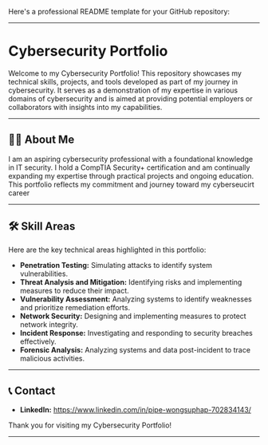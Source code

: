 Here's a professional README template for your GitHub repository:

---

# Cybersecurity Portfolio

Welcome to my Cybersecurity Portfolio! This repository showcases my technical skills, projects, and tools developed as part of my journey in cybersecurity. It serves as a demonstration of my expertise in various domains of cybersecurity and is aimed at providing potential employers or collaborators with insights into my capabilities.


---

## 👨‍💻 About Me

I am an aspiring cybersecurity professional with a foundational knowledge in IT security. I hold a CompTIA Security+ certification and am continually expanding my expertise through practical projects and ongoing education. This portfolio reflects my commitment and journey toward my cyberseucirt career

---

## 🛠️ Skill Areas

Here are the key technical areas highlighted in this portfolio:

- **Penetration Testing:** Simulating attacks to identify system vulnerabilities.  
- **Threat Analysis and Mitigation:** Identifying risks and implementing measures to reduce their impact.  
- **Vulnerability Assessment:** Analyzing systems to identify weaknesses and prioritize remediation efforts.  
- **Network Security:** Designing and implementing measures to protect network integrity.  
- **Incident Response:** Investigating and responding to security breaches effectively.  
- **Forensic Analysis:** Analyzing systems and data post-incident to trace malicious activities.  

---


## 📞 Contact

- **LinkedIn:** https://www.linkedin.com/in/pipe-wongsuphap-702834143/

Thank you for visiting my Cybersecurity Portfolio!

---
